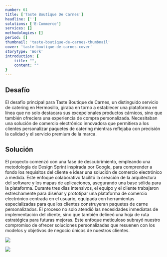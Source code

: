 ```yaml
---
number: 61
title: ['Taste Boutique De Carnes']
headline: ['']
solutions: ['E-Commerce']
services: []
methodologies: []
period: []
thumbnail: 'taste-boutique-de-carnes-thumbnail'
cover: 'taste-boutique-de-carnes-cover'
storyType: 'Work'
introduction: {
    title: "",
    content: ""
}
---
```


## Desafío

El desafío principal para Taste Boutique de Carnes, un distinguido servicio de catering en Hermosillo, giraba en torno a establecer una plataforma en línea que no solo destacara sus excepcionales productos cárnicos, sino que también ofreciera una experiencia de compra personalizada. Necesitaban una solución de comercio electrónico innovadora que permitiera a los clientes personalizar paquetes de catering mientras reflejaba con precisión la calidad y el servicio premium de la marca.

## Solución

El proyecto comenzó con una fase de descubrimiento, empleando una metodología de Design Sprint inspirada por Google, para comprender a fondo los requisitos del cliente e idear una solución de comercio electrónico a medida. Este enfoque colaborativo facilitó la creación de la arquitectura del software y los mapas de aplicaciones, asegurando una base sólida para la plataforma. Durante tres días intensivos, el equipo y el cliente trabajaron estrechamente para diseñar y prototipar una plataforma de comercio electrónico centrada en el usuario, equipada con herramientas especializadas para que los clientes construyeran paquetes de carne personalizados. El proceso no solo atendió las necesidades inmediatas de implementación del cliente, sino que también delineó una hoja de ruta estratégica para futuras mejoras. Este enfoque meticuloso subrayó nuestro compromiso de ofrecer soluciones personalizadas que resuenen con los modelos y objetivos de negocio únicos de nuestros clientes.

![](/work/taste-boutique-de-carnes-figure-1.jpg)

![](/work/taste-boutique-de-carnes-figure-2.jpg)